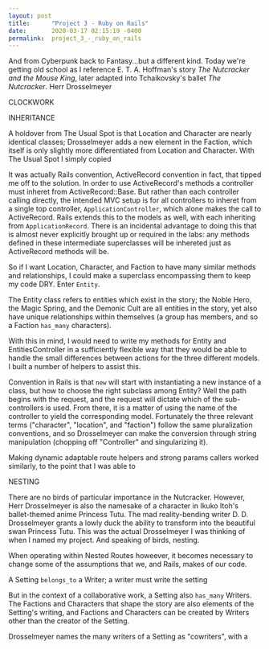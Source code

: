 ```yaml
---
layout: post
title:      "Project 3 - Ruby on Rails"
date:       2020-03-17 02:15:19 -0400
permalink:  project_3_-_ruby_on_rails
---
```



And from Cyberpunk back to Fantasy...but a different kind. Today we're getting old school as I reference E. T. A. Hoffman's story *The Nutcracker and the Mouse King*, later adapted into Tchaikovsky's ballet *The Nutcracker*. Herr Drosselmeyer 


CLOCKWORK

INHERITANCE

A holdover from The Usual Spot is that Location and Character are nearly identical classes; Drosselmeyer adds a new element in the Faction, which itself is only slightly more differentiated from Location and Character. With The Usual Spot I simply copied

It was actually Rails convention, ActiveRecord convention in fact, that tipped me off to the solution. In order to use ActiveRecord's methods a controller must inheret from ActiveRecord::Base. But rather than each controller calling directly, the intended MVC setup is for all controllers to inheret from a single top controller, `ApplicationController`, which alone makes the call to ActiveRecord. Rails extends this to the models as well, with each inheriting from `ApplicationRecord`. There is an incidental advantage to doing this that is almost never explicitly brought up or required in the labs: any methods defined in these intermediate superclasses will be inhereted just as ActiveRecord methods will be.

So if I want Location, Character, and Faction to have many similar methods and relationships, I could make a superclass encompassing them to keep my code DRY. Enter `Entity`.

The Entity class refers to entities which exist in the story; the Noble Hero, the Magic Spring, and the Demonic Cult are all entities in the story, yet also have unique relationships within themselves (a group has members, and so a Faction `has_many` characters). 

With this in mind, I would need to write my methods for Entity and EntitiesController in a sufficiently flexible way that they would be able to handle the small differences between actions for the three different models. I built a number of helpers to assist this.

Convention in Rails is that `new` will start with instantiating a new instance of a class, but how to choose the right subclass among Entity? Well the path begins with the request, and the request will dictate which of the sub-controllers is used. From there, it is a matter of using the name of the controller to yield the corresponding model. Fortunately the three relevant terms ("character", "location", and "faction") follow the same pluralization conventions, and so Drosselmeyer can make the conversion through string manipulation (chopping off "Controller" and singularizing it).

Making dynamic adaptable route helpers and strong params callers worked similarly, to the point that I was able to 

NESTING

There are no birds of particular importance in the Nutcracker. However, Herr Drosselmeyer is also the namesake of a character in Ikuko Itoh's ballet-themed anime Princess Tutu. The mad reality-bending writer D. D. Drosselmeyer grants a lowly duck the ability to transform into the beautiful swan Princess Tutu. This was the actual Drosselmeyer I was thinking of when I named my project. And speaking of birds, nesting.

When operating within Nested Routes howeever, it becomes necessary to change some of the assumptions that we, and Rails, makes of our code.



A Setting `belongs_to` a Writer; a writer must write the setting 

But in the context of a collaborative work, a Setting also `has_many` Writers. The Factions and Characters that shape the story are also elements of the Setting's writing, and Factions and Characters can be created by Writers other than the creator of the Setting.

Drosselmeyer names the many writers of a Setting as "cowriters", with a


